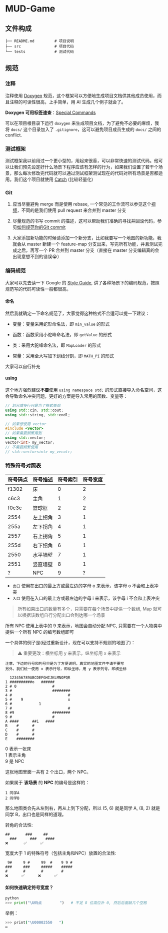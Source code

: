 # MUD-Game

## 文件构成

``` . ├── CMakelists.txt    # 制定编译文件
├── README.md         # 项目说明
├── src               # 项目代码
└── tests             # 测试代码
```

## 规范

### 注释

注释使用 [Doxygen](https://doxygen.nl/manual/) 规范，这个框架可以方便地生成项目文档供其他成员使用，而且注释的可读性很高，上手简单，用 AI 生成几个例子就会了。

**Doxygen 可用标签速查**：[Special Commands](https://www.doxygen.nl/manual/commands.html)

可以在项目根目录下运行 `doxygen` 来生成项目文档，为了避免不必要的麻烦，我将 `docs/` 这个目录加入了 `.gitignore`，这可以避免项目成员生成的 `docs/` 之间的 conflict.

### 测试框架

测试框架我以前用过一个更小型的，用起来很香，可以非常快速的测试代码。他可以让我们预先设定好什么场景下程序应该有怎样的行为，如果我们设置了若干个场景，那么每次修改完代码就可以通过测试框架测试现在的代码对所有场景是否都适用。我们这个项目就使用 [Catch](https://github.com/catchorg/Catch2/blob/v2.x/docs/tutorial.md#top) (比较轻量化)

### Git

1. 应当尽量避免 merge 而是使用 rebase, 一个常见的工作流可以参见这个[视频](bilibili.com/video/BV19e4y1q7JJ/?spm_id_from=333.337.search-card.all.click)，不同的是我们使用 pull request 来合并到 master 分支

2. 尽量规范的书写 commit 的描述，这可以帮助我们准确的寻找并回滚代码，参见[如何规范你的Git commit](https://zhuanlan.zhihu.com/p/182553920)

3. 大家添加新功能的时候请添加一个新分支，比如我要写一个地图的新功能，我就会从 master 新建一个 feature-map 分支出来，写完所有功能，并且测试完成之后，再写一个 PR 合并到 master 分支（直接在 master 分支编辑真的会出现意想不到的错误😭）

### 编码规范

大家可以先去读一下 Google 的 [Style Guide](https://google.github.io/styleguide/cppguide.html), 讲了各种场景下的编码规范，按照规范写的代码可读性一般都很高。

#### 命名

然后我就确定一下命名规范了，大家觉得这种格式不合适可以提一下建议：

- 变量：变量采用蛇形命名法，即 `min_value` 的形式

- 函数：函数采用小驼峰命名法，即 `getValue` 的形式

- 类：采用大驼峰命名法，即 `MapLoader` 的形式

- 常量：采用全大写加下划线分割，即 `MATH_PI` 的形式

大家可以自行补充

#### using

这个地方强烈建议**不要**使用 `using namespace std;` 的形式直接导入命名空间，这会导致命名冲突问题，更好的方案是导入常用的函数、变量等：

```cpp
// 划分成多行只是为了格式美观
using std::cin, std::cout;
using std::string, std::endl;

// 如果想使用 vector
#include <vector>
// 如果需要频繁用到
using std::vector;
vector<int> my_vector;
// 不需要频繁使用
// std::vector<int> my_vecotr;
```
### 特殊符号对照表

 | 符号码点 | 符号描述 | 符号索引 | 符号宽度 |
 |----------|----------|----------|----------|
 | f1302    | 床       | 0        | 2        |
 | c6c3     | 主角     | 1        | 2        |
 | f0c3c    | 篮球框   | 2        | 2        |
 | 2554     | 左上拐角 | 3        | 1        |
 | 255a     | 左下拐角 | 4        | 1        |
 | 2557     | 右上拐角 | 5        | 1        |
 | 255d     | 右下拐角 | 6        | 1        |
 | 2550     | 水平墙壁 | 7        | 1        |
 | 2551     | 竖直墙壁 | 8        | 1        |
 | ?        | NPC      | 9        | ?        |

- `出口` 使用在出口的最上方或最左边的字母 o 来表示，该字母 o 不会和上表冲突
- `入口` 使用在入口的最上方或最左边的字母 i 来表示，该字母 i 不会和上表冲突

> 所有如果出口的数量有多个，只需要在每个场景中提供一个数组, Map 就可以根据该数组自行分配出口会到达哪一个场景

所有 NPC 使用上表中的 9 来表示，地图会自动分配 NPC, 只需要在一个人物类中提供一个所有 NPC 的编号数组即可

一个具体的例子是(经过重新设计，现在可以支持不规则的地图了)：

> ⚠️ 重要更改：横坐标用 y 来表示，纵坐标用 x 来表示

```text
注意，下边的行号和列号只是为了方便说明，真实的地图文件中请不要写  
另外，我们统一使用 x 表示行号，即纵坐标，用 y 表示列号，即横坐标

  123456789ABCDEFGHIJKLMNOPQR
1 ##########o   ######
2 # 0                #
3 #                  ########
4 #                         #
5 #    9                    o
6 #            1             
7 #                         #
8 #9                 ########
9 #                  #
A ####      ##i   ####
B    #      #
C    #      #
D    #      #
E    ########
```

0 表示一张床  
1 表示主角  
9 是 NPC  

这张地图里面一共有 2 个出口，两个 NPC。

如果属于 **该场景** 的 **NPC** 的编号是这样的：
```text
1 同学A
2 同学B
```

那么地图类会先从左到右，再从上到下分配，所以 (5, 6) 就是同学 A, (8, 2) 就是同学 B，出口也是同样的道理。

转角的合法性:

```text
##       ###     ##
  ###      ###    ####
❌       ✅      ✅
```

宽度大于 1 的特殊符号（包括主角和NPC）放置的合法性:

```text
 9#     9 #     99  #    9 9 #
###     ###     #####    #####
#       #       #        #
❌      ✅      ❌      ✅
```

#### 如何快速确定符号宽度？

```py
python
>>> print("\U码点        ")   # 不足 8 位高位补 0, 然后后面敲几个空格
```

举例：

```bash
>>> print("\U00002550   ")
═
```

